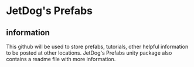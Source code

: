 # JetDog's Prefabs



## information

This github will be used to store prefabs, tutorials, other helpful information to be posted at other locations.
JetDog's Prefabs unity package also contains a readme file with more information.